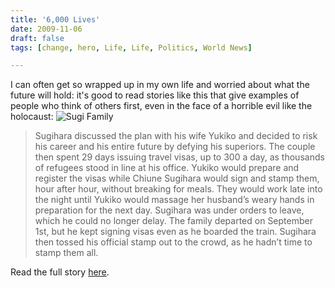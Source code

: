 ```yaml
---
title: '6,000 Lives'
date: 2009-11-06
draft: false
tags: [change, hero, Life, Life, Politics, World News]

---
```


I can often get so wrapped up in my own life and worried about what the future will hold: it's good to read stories like this that give examples of people who think of others first, even in the face of a horrible evil like the holocaust: ![Sugi Family](https://chrisenns.com/wp-content/uploads/2009/11/550_sugifamilysmall-300x200.jpg "Sugi Family")

> Sugihara discussed the plan with his wife Yukiko and decided to risk his career and his entire future by defying his superiors. The couple then spent 29 days issuing travel visas, up to 300 a day, as thousands of refugees stood in line at his office. Yukiko would prepare and register the visas while Chiune Sugihara would sign and stamp them, hour after hour, without breaking for meals. They would work late into the night until Yukiko would massage her husband’s weary hands in preparation for the next day. Sugihara was under orders to leave, which he could no longer delay. The family departed on September 1st, but he kept signing visas even as he boarded the train. Sugihara then tossed his official stamp out to the crowd, as he hadn’t time to stamp them all.

Read the full story [here](http://www.mentalfloss.com/blogs/archives/39821).
